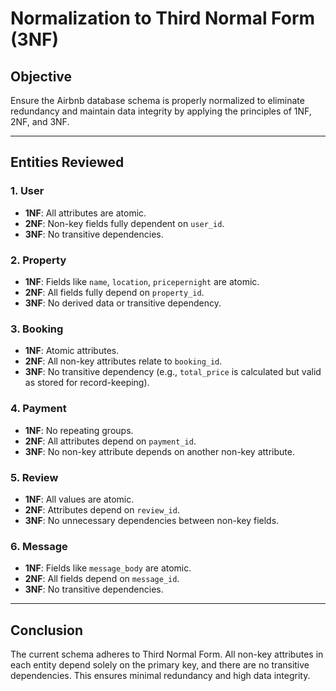 # Normalization to Third Normal Form (3NF)

## Objective
Ensure the Airbnb database schema is properly normalized to eliminate redundancy and maintain data integrity by applying the principles of 1NF, 2NF, and 3NF.

---

## Entities Reviewed

### 1. User
- **1NF**: All attributes are atomic.
- **2NF**: Non-key fields fully dependent on `user_id`.
- **3NF**: No transitive dependencies.

### 2. Property
- **1NF**: Fields like `name`, `location`, `pricepernight` are atomic.
- **2NF**: All fields fully depend on `property_id`.
- **3NF**: No derived data or transitive dependency.

### 3. Booking
- **1NF**: Atomic attributes.
- **2NF**: All non-key attributes relate to `booking_id`.
- **3NF**: No transitive dependency (e.g., `total_price` is calculated but valid as stored for record-keeping).

### 4. Payment
- **1NF**: No repeating groups.
- **2NF**: All attributes depend on `payment_id`.
- **3NF**: No non-key attribute depends on another non-key attribute.

### 5. Review
- **1NF**: All values are atomic.
- **2NF**: Attributes depend on `review_id`.
- **3NF**: No unnecessary dependencies between non-key fields.

### 6. Message
- **1NF**: Fields like `message_body` are atomic.
- **2NF**: All fields depend on `message_id`.
- **3NF**: No transitive dependencies.

---

## Conclusion
The current schema adheres to Third Normal Form. All non-key attributes in each entity depend solely on the primary key, and there are no transitive dependencies. This ensures minimal redundancy and high data integrity.
